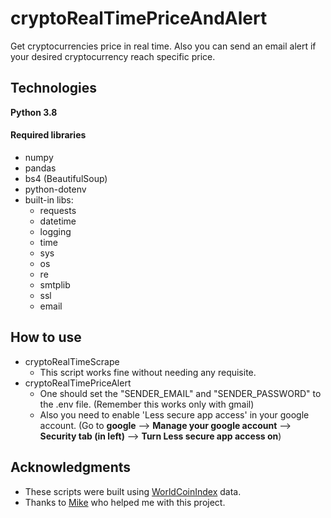 # cryptoRealTimePriceAndAlert

Get cryptocurrencies price in real time. Also you can send an email alert if your desired cryptocurrency reach specific price.

## Technologies

**Python 3.8**

#### Required libraries
- numpy
- pandas
- bs4 (BeautifulSoup)
- python-dotenv
- built-in libs:
  - requests
  - datetime
  - logging
  - time
  - sys
  - os
  - re
  - smtplib
  - ssl
  - email

## How to use

- cryptoRealTimeScrape
  * This script works fine without needing any requisite.
- cryptoRealTimePriceAlert
  * One should set the "SENDER_EMAIL" and "SENDER_PASSWORD" to the .env file. (Remember this works only with gmail)
  * Also you need to enable 'Less secure app access' in your google account. (Go to **google** --> **Manage your google account** --> **Security tab (in left)** --> **Turn Less secure app access on**)

## Acknowledgments

* These scripts were built using [WorldCoinIndex](https://www.worldcoinindex.com/) data.
* Thanks to [Mike](https://github.com/mtodisco10) who helped me with this project.